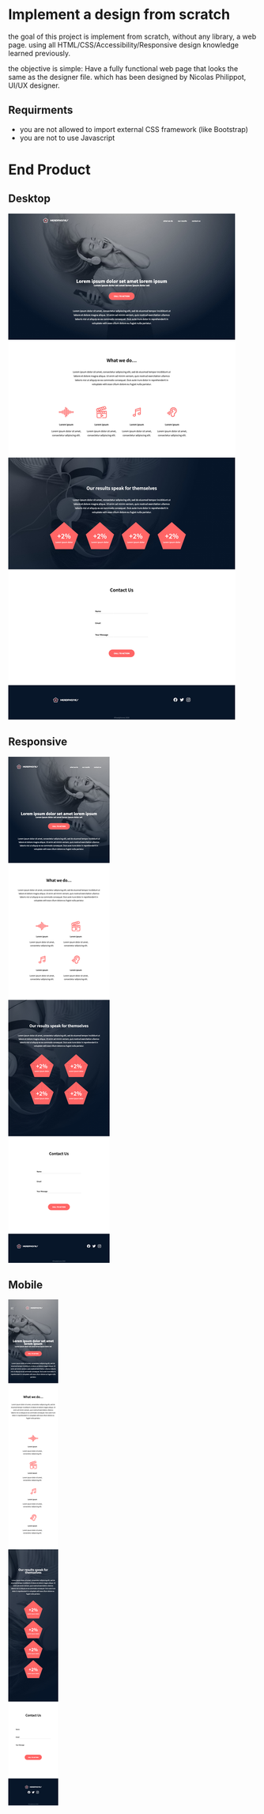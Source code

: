# Implement a design from scratch

the goal of this project is implement from scratch, without any library, a web page. using all HTML/CSS/Accessibility/Responsive design knowledge learned previously.

the objective is simple: Have a fully functional web page that looks the same as the designer file. which has been designed by Nicolas Philippot, UI/UX designer.

## Requirments
* you are not allowed to import external CSS framework (like Bootstrap)
* you are not to use Javascript

# End Product

## Desktop
![Desktop view](./images/desktop.jpg)

## Responsive 
![responsive view](./images/responsive.png)

## Mobile
![mobile view](./images/mobile.png)